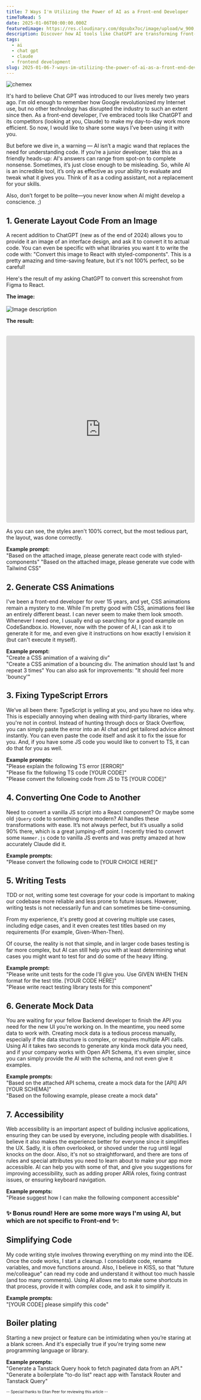 ```yaml
---
title: 7 Ways I'm Utilizing the Power of AI as a Front-end Developer
timeToRead: 5
date: 2025-01-06T00:00:00.000Z
featuredimage: https://res.cloudinary.com/dqsubx7oc/image/upload/w_900,h_600,q_auto,c_thumb/v1736189636/banner_article_ai.webp
description: Discover how AI tools like ChatGPT are transforming front-end development, from generating code layouts to writing tests and fixing TypeScript errors. Learn practical tips, example prompts, and a friendly reminder that AI is an assistant, not a replacement for your coding skills.
tags:
  - ai
  - chat gpt
  - claude
  - frontend development
slug: 2025-01-06-7-ways-im-utilizing-the-power-of-ai-as-a-front-end-developer
---
```

![chemex](https://res.cloudinary.com/dqsubx7oc/image/upload/w_900,h_600,q_auto,c_thumb/v1736189636/banner_article_ai.webp)

It's hard to believe Chat GPT was introduced to our lives merely two years ago. I'm old enough to remember how Google revolutionized my Internet use, but no other technology has disrupted the industry to such an extent since then. As a front-end developer, I’ve embraced tools like ChatGPT and its competitors (looking at you, Claude) to make my day-to-day work more efficient. So now, I would like to share some ways I’ve been using it with you.

But before we dive in, a warning — AI isn’t a magic wand that replaces the need for understanding code. If you’re a junior developer, take this as a friendly heads-up: AI's answers can range from spot-on to complete nonsense. Sometimes, it’s just close enough to be misleading. So, while AI is an incredible tool, it’s only as effective as your ability to evaluate and tweak what it gives you. Think of it as a coding assistant, not a replacement for your skills.

Also, don’t forget to be polite—you never know when AI might develop a conscience. ;)

## 1. Generate Layout Code From an Image
A recent addition to ChatGPT (new as of the end of 2024) allows you to provide it an image of an interface design, and ask it to convert it to actual code. You can even be specific with what libraries you want it to write the code with:
"Convert this image to React with styled-components".
This is a pretty amazing and time-saving feature, but it's not 100% perfect, so be careful!

Here's the result of my asking ChatGPT to convert this screenshot from Figma to React.

**The image:**<br/><br/>
![Image description](https://dev-to-uploads.s3.amazonaws.com/uploads/articles/7z0xxaqgbb6tu7fmkgwj.png)

**The result:**<br/><br/>
<iframe src="https://codesandbox.io/embed/vlcmxx?view=preview+%2B+editor&module=%2Fsrc%2FApp.js"
style="width:100%; height:500px; border:0; border-radius: 4px; overflow:hidden;"
title="basic-three-js"
allow="accelerometer; ambient-light-sensor; camera; encrypted-media; geolocation; gyroscope; hid; microphone; midi; payment; usb; vr; xr-spatial-tracking"
sandbox="allow-forms allow-modals allow-popups allow-presentation allow-same-origin allow-scripts"
></iframe>

As you can see, the styles aren't 100% correct, but the most tedious part, the layout, was done correctly.

**Example prompt:**<br/>
"Based on the attached image, please generate react code with styled-components"
"Based on the attached image, please generate vue code with Tailwind CSS"

## 2. Generate CSS Animations
I've been a front-end developer for over 15 years, and yet, CSS animations remain a mystery to me. While I'm pretty good with CSS, animations feel like an entirely different beast. I can never seem to make them look smooth. Whenever I need one, I usually end up searching for a good example on CodeSandbox.io.
However, now with the power of AI, I can ask it to generate it for me, and even give it instructions on how exactly I envision it (but can't execute it myself).

**Example prompt:**<br/>
"Create a CSS animation of a waiving div"<br/>
"Create a CSS animation of a bouncing div. The animation should last 1s and repeat 3 times"
You can also ask for improvements: 
"It should feel more 'bouncy'"

## 3. Fixing TypeScript Errors
We’ve all been there: TypeScript is yelling at you, and you have no idea why. This is especially annoying when dealing with third-party libraries, where you're not in control. Instead of hunting through docs or Stack Overflow, you can simply paste the error into an AI chat and get tailored advice almost instantly.
You can even paste the code itself and ask it to fix the issue for you.
And, if you have some JS code you would like to convert to TS, it can do that for you as well.

**Example prompts:**<br/>
"Please explain the following TS error [ERROR]"<br/>
"Please fix the following TS code [YOUR CODE]"<br/>
"Please convert the following code from JS to TS [YOUR CODE]"

## 4. Converting One Code to Another
Need to convert a vanilla JS script into a React component? Or maybe some old `jQuery` code to something more modern? AI handles these transformations with ease. It’s not always perfect, but it’s usually a solid 90% there, which is a great jumping-off point.
I recently tried to convert some `Hammer.js` code to vanilla JS events and was pretty amazed at how accurately Claude did it.

**Example prompts:**<br/>
"Please convert the following code to [YOUR CHOICE HERE]"

## 5. Writing Tests
TDD or not, writing some test coverage for your code is important to making our codebase more reliable and less prone to future issues.
However, writing tests is not necessarily fun and can sometimes be time-consuming.

From my experience, it's pretty good at covering multiple use cases, including edge cases, and it even creates test titles based on my requirements (For example, Given-When-Then).

Of course, the reality is not that simple, and in larger code bases testing is far more complex, but AI can still help you with at least determining what cases you might want to test for and do some of the heavy lifting.

**Example prompt:**<br/>
"Please write unit tests for the code I'll give you. Use GIVEN WHEN THEN format for the test title. [YOUR CODE HERE]"<br/>
"Please write react testing library tests for this component"

## 6. Generate Mock Data
You are waiting for your fellow Backend developer to finish the API you need for the new UI you're working on. In the meantime, you need some data to work with. Creating mock data is a tedious process manually, especially if the data structure is complex, or requires multiple API calls.
Using AI it takes two seconds to generate any kinda mock data you need, and if your company works with Open API Schema, it's even simpler, since you can simply provide the AI with the schema, and not even give it examples.

**Example prompts:**<br/>
"Based on the attached API schema, create a mock data for the [API] API [YOUR SCHEMA]"<br/>
"Based on the following example, please create a mock data"<br/>

## 7. Accessibility
Web accessibility is an important aspect of building inclusive applications, ensuring they can be used by everyone, including people with disabilities. I believe it also makes the experience better for everyone since it simplifies the UX.
Sadly, it is often overlooked, or shoved under the rug until legal knocks on the door. Also, it's not so straightforward, and there are tons of rules and special attributes you need to learn about to make your app more accessible.
AI can help you with some of that, and give you suggestions for improving accessibility, such as adding proper ARIA roles, fixing contrast issues, or ensuring keyboard navigation.

**Example prompts:**<br/>
"Please suggest how I can make the following component accessible"
<br/>
### ✨ Bonus round! Here are some more ways I'm using AI, but which are not specific to Front-end ✨:

## Simplifying Code
My code writing style involves throwing everything on my mind into the IDE. Once the code works, I start a cleanup. I consolidate code, rename variables, and move functions around.
Also, I believe in KISS, so that "future me/colleague" can read my code and understand it without too much hassle (and too many comments).
Using AI allows me to make some shortcuts in that process, provide it with complex code, and ask it to simplify it.

**Example prompts:**<br/>
"[YOUR CODE] please simplify this code"

## Boiler plating
Starting a new project or feature can be intimidating when you’re staring at a blank screen. And it's especially true if you're trying some new programming language or library.

**Example prompts:**<br/>
"Generate a Tanstack Query hook to fetch paginated data from an API."<br/>
"Generate a boilerplate "to-do list" react app with Tanstack Router and Tanstack Query"<br/>

<span style="font-size: 10px">-- Special thanks to Eitan Peer for reviewing this article --</span>